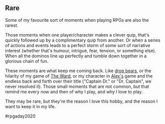 ## Rare

Some of my favourite sort of moments when playing RPGs are also the rarest. 

Those moments when one player/character makes a clever quip, that's quickly
followed up by a complimentary quip from another. Or when a series of actions
and events leads to a perfect storm of some sort of narrative interest (whether
that's humour, intrigue, fear, tension, or something else). When all the dominos
line up perfectly and tumble down together in a glorious chain of fun.

These moments are what keep me coming back. Like [drop bears](06-forest.md), or
the hilarity of my game of [The Ward](09-light.md), or my character in
[Alex's](05-tribute.md) game and the endless back and forth over their title
("Captain Dr." or "Dr. Captain", we never resolved it). Those small moments that
are not common, but that remind me every now and then of why I play, and why I
love to play.

They may be rare, but they're the reason I love this hobby, and the reason I
want to keep it in my life.

#rpgaday2020
